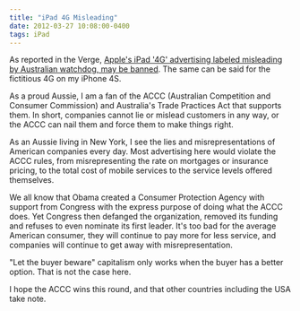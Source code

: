 ```yaml
---
title: "iPad 4G Misleading"
date: 2012-03-27 10:08:00-0400
tags: iPad
---
```


As reported in the Verge, [Apple's iPad '4G' advertising labeled misleading by Australian watchdog, may be banned](http://www.theverge.com/2012/3/27/2905415/apple-ipad-4g-misleading-advertising-accc). The same can be said for the fictitious 4G on my iPhone 4S.

As a proud Aussie, I am a fan of the ACCC (Australian Competition and Consumer Commission) and Australia's Trade Practices Act that supports them. In short, companies cannot lie or mislead customers in any way, or the ACCC can nail them and force them to make things right.

As an Aussie living in New York, I see the lies and misrepresentations of American companies every day. Most advertising here would violate the ACCC rules, from misrepresenting the rate on mortgages or insurance pricing, to the total cost of mobile services to the service levels offered themselves.

We all know that Obama created a Consumer Protection Agency with support from Congress with the express purpose of doing what the ACCC does. Yet Congress then defanged the organization, removed its funding and refuses to even nominate its first leader. It's too bad for the average American consumer, they will continue to pay more for less service, and companies will continue to get away with misrepresentation.

"Let the buyer beware" capitalism only works when the buyer has a better option. That is not the case here.

I hope the ACCC wins this round, and that other countries including the USA take note.
